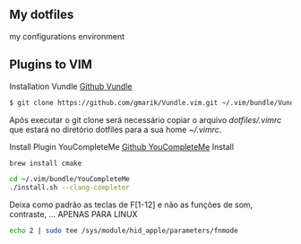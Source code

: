 ## My dotfiles
my configurations environment

## Plugins to VIM
Installation Vundle
[Github Vundle](https://github.com/gmarik/Vundle.vim)

```bash
$ git clone https://github.com/gmarik/Vundle.vim.git ~/.vim/bundle/Vundle.vim
```
Após executar o git clone será necessário copiar o arquivo *dotfiles/.vimrc* que estará no diretório dotfiles para a sua home *~/.vimrc*.

Install Plugin YouCompleteMe
[Github YouCompleteMe](https://github.com/Valloric/YouCompleteMe)
Install
```bash
brew install cmake
```
```bash
cd ~/.vim/bundle/YouCompleteMe
./install.sh --clang-completer
```

Deixa como padrão as teclas de F[1-12] e não as funções de som, contraste, ... APENAS PARA LINUX
```bash
echo 2 | sudo tee /sys/module/hid_apple/parameters/fnmode
```
